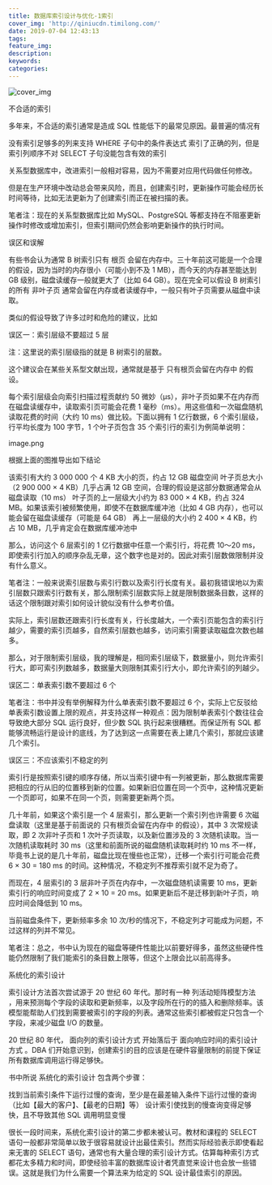 ```yaml
---
title: 数据库索引设计与优化-1索引
cover_img: 'http://qiniucdn.timilong.com/'
date: 2019-07-04 12:43:13
tags:
feature_img:
description:
keywords:
categories:
---
```


![cover_img]()

不合适的索引


多年来，不合适的索引通常是造成 SQL 性能低下的最常见原因。最普遍的情况有



没有索引足够多的列来支持 WHERE 子句中的条件表达式
索引了正确的列，但是索引列顺序不对
SELECT 子句没能包含有效的索引


关系型数据库中，改进索引一般相对容易，因为不需要对应用代码做任何修改。

但是在生产环境中改动总会带来风险，而且，创建索引时，更新操作可能会经历长时间等待，比如无法更新为了创建索引而正在被扫描的表。



笔者注：现在的关系型数据库比如 MySQL、PostgreSQL 等都支持在不阻塞更新操作时修改或增加索引，但索引期间仍然会影响更新操作的执行时间。



误区和误解


有些书会认为通常 B 树索引只有 根页 会留在内存中。三十年前这可能是一个合理的假设，因为当时的内存很小（可能小到不及 1 MB），而今天的内存甚至能达到 GB 级别，磁盘读缓存一般就更大了（比如 64 GB）。现在完全可以假设 B 树索引的所有 非叶子页 通常会留在内存或者读缓存中，一般只有叶子页需要从磁盘中读取。



类似的假设导致了许多过时和危险的建议，比如



误区一：索引层级不要超过 5 层


注：这里说的索引层级指的就是 B 树索引的层数。



这个建议会在某些关系型文献出现，通常就是基于 只有根页会留在内存中 的假设。



每个索引层级会向索引扫描过程贡献约 50 微妙（μs），非叶子页如果不在内存而在磁盘读缓存中，读取索引页可能会花费 1 毫秒（ms）。用这些值和一次磁盘随机读取花费的时间（大约 10 ms）做比较。下面以拥有 1 亿行数据，6 个索引层级，行平均长度为 100 字节，1 个叶子页包含 35 个索引行的索引为例简单说明：



image.png



根据上面的图推导出如下结论



该索引有大约 3 000 000 个 4 KB 大小的页，约占 12 GB 磁盘空间
叶子页总大小（2 900 000 × 4 KB）几乎占满 12 GB 空间，合理的假设是这部分数据通常会从磁盘读取（10 ms）
叶子页的上一层级大小约为 83 000 × 4 KB，约占 324 MB。如果该索引被频繁使用，即使不在数据库缓冲池（比如 4 GB 内存），也可以能会留在磁盘读缓存（可能是 64 GB）
再上一层级的大小约 2 400 × 4 KB，约占 10 MB，几乎肯定会在数据库缓冲池中


那么，访问这个 6 层索引的 1 亿行数据中任意一个索引行，将花费 10～20 ms，即使索引行加入的顺序杂乱无章，这个数字也是对的。因此对索引层数做限制并没有什么意义。



笔者注：一般来说索引层数与索引行数以及索引行长度有关。最初我错误地以为索引层数只跟索引行数有关，那么限制索引层数实际上就是限制数据条目数，这样的话这个限制跟对索引如何设计貌似没有什么参考价值。

实际上，索引层数还跟索引行长度有关，行长度越大，一个索引页能包含的索引行越少，需要的索引页越多，自然索引层数也越多，访问索引需要读取磁盘次数也越多。

那么，对于限制索引层级，我的理解是，相同索引层级下，数据量小，则允许索引行大，即可索引列数越多，数据量大则限制其索引行大小，即允许索引的列越少。



误区二：单表索引数不要超过 6 个


笔者注：书中并没有举例解释为什么单表索引数不要超过 6 个，实际上它反驳给单表索引数设置上限的观点，并支持这样一种观点：因为限制单表索引个数往往会导致绝大部分 SQL 运行良好，但少数 SQL 执行起来很糟糕。而保证所有 SQL 都能够流畅运行是设计的底线，为了达到这一点需要在表上建几个索引，那就应该建几个索引。



误区三：不应该索引不稳定的列


索引行是按照索引键的顺序存储，所以当索引键中有一列被更新，那么数据库需要把相应的行从旧的位置移到新的位置。如果新旧位置在同一个页中，这种情况更新一个页即可，如果不在同一个页，则需要更新两个页。



几十年前，如果这个索引是一个 4 层索引，那么更新一个索引列也许需要 6 次磁盘读取（这里是基于前面说的 只有根页会留在内存中 的假设），其中 3 次常规读取，即 2 次非叶子页和 1 次叶子页读取，以及新位置涉及的 3 次随机读取。当一次随机读取耗时 30 ms（这里和前面所说的磁盘随机读取耗时约 10 ms 不一样，毕竟书上说的是几十年前，磁盘比现在慢些也正常），迁移一个索引行可能会花费 6 × 30 = 180 ms 的时间。这种情况，不稳定列不推荐索引就不足为奇了。



而现在，4 层索引的 3 层非叶子页在内存中，一次磁盘随机读需要 10 ms，更新索引行的响应时间变成了 2 × 10 = 20 ms。如果更新后不是迁移到新叶子页，响应时间会降低到 10 ms。



当前磁盘条件下，更新频率多余 10 次/秒的情况下，不稳定列才可能成为问题，不过这样的列并不常见。



笔者注：总之，书中认为现在的磁盘等硬件性能比以前要好得多，虽然这些硬件性能仍然限制了我们能索引的条目数上限等，但这个上限会比以前高得多。



系统化的索引设计


索引设计方法首次尝试源于 20 世纪 60 年代。那时有一种 列活动矩阵模型方法 ，用来预测每个字段的读取和更新频率，以及字段所在行的的插入和删除频率。该模型能帮助人们找到需要被索引的字段的列表。通常这些索引都被假定只包含一个字段，来减少磁盘 I/O 的数量。



20 世纪 80 年代， 面向列的索引设计方式 开始落后于 面向响应时间的索引设计方式 。DBA 们开始意识到，创建索引的目的应该是在硬件容量限制的前提下保证所有数据库调用运行得足够快。



书中所说 系统化的索引设计 包含两个步骤：



找到当前索引条件下运行过慢的查询，至少是在最差输入条件下运行过慢的查询（比如【最大的客户】、【最老的日期】等）
设计索引使找到的慢查询变得足够快，且不导致其他 SQL 调用明显变慢


很长一段时间来，系统化索引设计的第二步都未被认可。教材和课程的 SELECT 语句一般都非常简单以致于很容易就设计出最佳索引。然而实际经验表示即使看起来无害的 SELECT 语句，通常也有大量合理的索引设计方式。估算每种索引方式都花太多精力和时间，即使经验丰富的数据库设计者凭直觉来设计也会放一些错误。这就是我们为什么需要一个算法来为给定的 SQL 设计最佳索引的原因。



